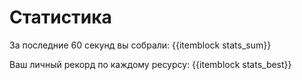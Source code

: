 # Статистика

За последние 60 секунд вы собрали: {{itemblock stats_sum}}

Ваш личный рекорд по каждому ресурсу: {{itemblock stats_best}}